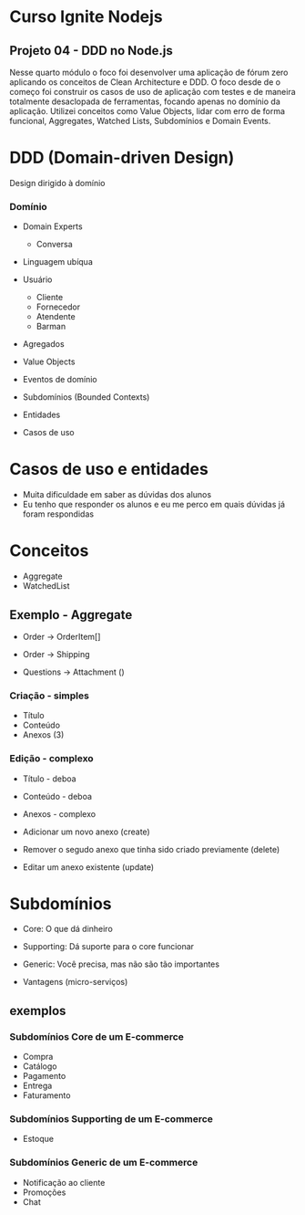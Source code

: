 # Curso Ignite Nodejs

## Projeto 04 - DDD no Node.js

Nesse quarto módulo o foco foi desenvolver uma aplicação de fórum zero aplicando os conceitos de Clean Architecture e DDD. O foco desde de o começo foi construir os casos de uso de aplicação com testes e de maneira totalmente desaclopada de ferramentas, focando apenas no domínio da aplicação. Utilizei conceitos como Value Objects, lidar com erro de forma funcional, Aggregates, Watched Lists, Subdomínios e Domain Events.

# DDD (Domain-driven Design)

Design dirigido à domínio

### Domínio

- Domain Experts
  - Conversa
- Linguagem ubíqua

- Usuário
  - Cliente
  - Fornecedor
  - Atendente
  - Barman

- Agregados
- Value Objects
- Eventos de domínio
- Subdomínios (Bounded Contexts)
- Entidades
- Casos de uso

# Casos de uso e entidades

- Muita dificuldade em saber as dúvidas dos alunos
- Eu tenho que responder os alunos e eu me perco em quais dúvidas já foram respondidas


# Conceitos

- Aggregate
- WatchedList

## Exemplo - Aggregate

- Order -> OrderItem[]
- Order -> Shipping

- Questions -> Attachment ()

### Criação - simples

- Título
- Conteúdo
- Anexos (3)

### Edição - complexo

- Título - deboa
- Conteúdo - deboa
- Anexos - complexo

- Adicionar um novo anexo (create)
- Remover o segudo anexo que tinha sido criado previamente (delete)
- Editar um anexo existente (update)

# Subdomínios

- Core: O que dá dinheiro 
- Supporting: Dá suporte para o core funcionar
- Generic: Você precisa, mas não são tão importantes

- Vantagens (micro-serviços)

## exemplos

### Subdomínios Core de um E-commerce 

- Compra
- Catálogo
- Pagamento
- Entrega
- Faturamento

### Subdomínios Supporting de um E-commerce 

- Estoque

### Subdomínios Generic de um E-commerce 

- Notificação ao cliente
- Promoções
- Chat
